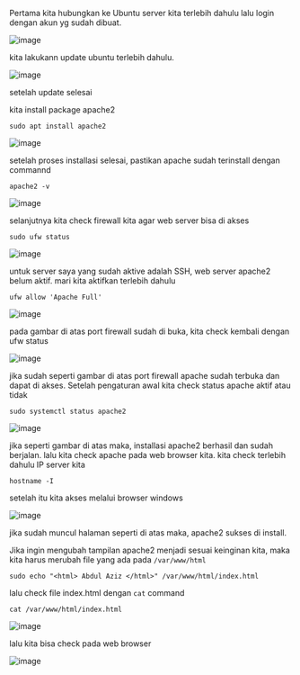 Pertama kita hubungkan ke Ubuntu server kita terlebih dahulu lalu login dengan akun yg sudah dibuat.

![image](https://user-images.githubusercontent.com/56806850/201913268-e9edb988-6e7c-4ec4-b9b2-86737f868e83.png)

kita lakukann update ubuntu terlebih dahulu.

![image](https://user-images.githubusercontent.com/56806850/201913459-2b7560f2-90e0-4013-a6d0-4881ef193691.png)


setelah update selesai 

kita install package apache2 

```shell
sudo apt install apache2
```

![image](https://user-images.githubusercontent.com/56806850/202314524-6ce58bee-fa5d-4606-92a2-a2cb26845f0b.png)


setelah proses installasi selesai, pastikan apache sudah terinstall dengan commannd

```shell
apache2 -v
```
![image](https://user-images.githubusercontent.com/56806850/202314755-0218faaa-ef6a-4b65-a8aa-cb012d78145b.png)

selanjutnya kita check firewall kita agar web server bisa di akses 

```shell
sudo ufw status
```

![image](https://user-images.githubusercontent.com/56806850/202314944-d9bd17f0-52b1-4d64-b3b2-325c7cb98e03.png)

untuk server saya yang sudah aktive adalah SSH, web server apache2 belum aktif. mari kita aktifkan terlebih dahulu

```shell
ufw allow 'Apache Full'
```
![image](https://user-images.githubusercontent.com/56806850/202315202-b512924e-151d-451b-9976-f1371bcfc4b1.png)

pada gambar di atas port firewall sudah di buka, kita check kembali dengan ufw status

![image](https://user-images.githubusercontent.com/56806850/202315279-f7057065-8295-4d3d-83e5-23da657b9895.png)

jika sudah seperti gambar di atas port firewall apache sudah terbuka dan dapat di akses. Setelah pengaturan awal kita check status apache aktif atau tidak

```shell
sudo systemctl status apache2
```

![image](https://user-images.githubusercontent.com/56806850/202315499-7f454513-0b7d-4b71-af0f-7ef090e91c1f.png)

jika seperti gambar di atas maka, installasi apache2 berhasil dan sudah berjalan. lalu kita check apache pada web browser kita. kita check terlebih dahulu IP server kita 

```shell
hostname -I
```

setelah itu kita akses melalui browser windows

![image](https://user-images.githubusercontent.com/56806850/202315975-4d098c5d-12b1-4678-ab84-7847b79e4fe2.png)

jika sudah muncul halaman seperti di atas maka, apache2 sukses di install.

Jika ingin mengubah tampilan apache2 menjadi sesuai keinginan kita, maka kita harus merubah file yang ada pada `/var/www/html` 

```shell
sudo echo "<html> Abdul Aziz </html>" /var/www/html/index.html
```
lalu check file index.html dengan `cat` command

```shell
cat /var/www/html/index.html
```
![image](https://user-images.githubusercontent.com/56806850/202318417-a4e210b5-5d4e-417d-87fa-86b924e48752.png)

lalu kita bisa check pada web browser 

![image](https://user-images.githubusercontent.com/56806850/202318486-deeffee9-009f-44a2-8d33-0863d341db9d.png)





